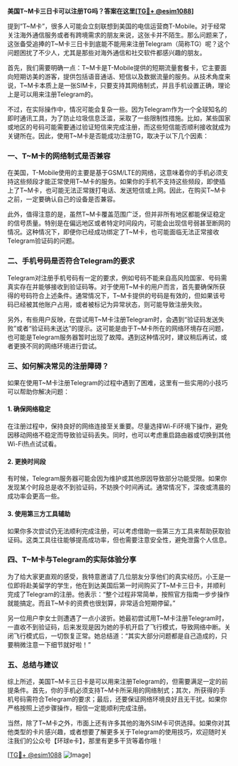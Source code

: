 **美国T~M卡三日卡可以注册TG吗？答案在这里[[TG💪+ @esim1088](https://t.me/s/esim1088)]**

提到“T~M卡”，很多人可能会立刻联想到美国的电信运营商T-Mobile。对于经常关注海外通信服务或者有跨境需求的朋友来说，这张卡并不陌生。那么问题来了，这张备受追捧的T~M卡三日卡到底能不能用来注册Telegram（简称TG）呢？这个问题困扰了不少人，尤其是那些对海外通信和社交软件都感兴趣的朋友。

首先，我们需要明确一点：T~M卡是T-Mobile提供的短期流量套餐卡，它主要面向短期访美的游客，提供包括语音通话、短信以及数据流量的服务。从技术角度来说，T~M卡本质上是一张SIM卡，只要支持其网络制式，并且手机设置正确，理论上是可以用来注册Telegram的。

不过，在实际操作中，情况可能会复杂一些。因为Telegram作为一个全球知名的即时通讯工具，为了防止垃圾信息泛滥，采取了一些限制性措施。比如，某些国家或地区的号码可能需要通过验证短信来完成注册，而这些短信能否顺利接收就成为关键所在。因此，使用T~M卡是否能成功注册TG，取决于以下几个因素：

### 一、T~M卡的网络制式是否兼容

在美国，T-Mobile使用的主要是基于GSM/LTE的网络，这意味着你的手机必须支持这些频段才能正常使用T~M卡的服务。如果你的手机不支持这些频段，即使插上了T~M卡，也可能无法正常拨打电话、发送短信或上网。因此，在购买T~M卡之前，一定要确认自己的设备是否兼容。

此外，值得注意的是，虽然T~M卡覆盖范围广泛，但并非所有地区都能保证稳定的信号质量。特别是在偏远地区或者特定时间段内，可能会出现信号弱甚至断网的情况。这种情况下，即便你已经成功绑定了T~M卡，也可能面临无法正常接收Telegram验证码的问题。

### 二、手机号码是否符合Telegram的要求

Telegram对注册手机号码有一定的要求，例如号码不能来自高风险国家、号码需真实存在并能够接收到验证码等。对于使用T~M卡的用户而言，首先要确保所获得的号码符合上述条件。通常情况下，T~M卡提供的号码是有效的，但如果该号码已经被其他账户占用，或者被标记为异常状态，则可能导致注册失败。

另外，有些用户反映，在尝试用T~M卡注册Telegram时，会遇到“验证码发送失败”或者“验证码未送达”的提示。这可能是由于T~M卡所在的网络环境存在问题，也可能是Telegram服务器暂时出现了故障。遇到这种情况时，建议稍后再试，或者更换不同的网络环境进行尝试。

### 三、如何解决常见的注册障碍？

如果在使用T~M卡注册Telegram的过程中遇到了困难，这里有一些实用的小技巧可以帮助你解决问题：

#### 1. 确保网络稳定
在注册过程中，保持良好的网络连接至关重要。尽量选择Wi-Fi环境下操作，避免因移动网络不稳定而导致验证码丢失。同时，也可以考虑重启路由器或切换到其他Wi-Fi热点试试看。

#### 2. 更换时间段
有时候，Telegram服务器可能会因为维护或其他原因导致部分功能受限。如果你发现某个时段总是收不到验证码，不妨换个时间再试。通常情况下，深夜或清晨的成功率会更高一些。

#### 3. 使用第三方工具辅助
如果你多次尝试仍无法顺利完成注册，可以考虑借助一些第三方工具来帮助获取验证码。这类工具往往能够提高成功率，但也需要注意安全性，避免泄露个人信息。

### 四、T~M卡与Telegram的实际体验分享

为了给大家更直观的感受，我特意邀请了几位朋友分享他们的真实经历。小王是一位即将赴美留学的学生，他在到达美国后第一时间购买了T~M卡三日卡，并顺利完成了Telegram的注册。他表示：“整个过程非常简单，按照官方指南一步步操作就能搞定。而且T~M卡的资费也很划算，非常适合短期停留。”

另一位用户李女士则遭遇了一点小波折。她最初尝试用T~M卡注册Telegram时，一直收不到验证码，后来发现是因为她的手机开启了飞行模式，导致网络中断。关闭飞行模式后，一切恢复正常。她总结道：“其实大部分问题都是自己造成的，只要稍微注意一下细节就好啦！”

### 五、总结与建议

综上所述，美国T~M卡三日卡是可以用来注册Telegram的，但需要满足一定的前提条件。首先，你的手机必须支持T~M卡所采用的网络制式；其次，所获得的手机号码需符合Telegram的要求；最后，还要保证网络环境良好且无干扰。如果你严格按照上述步骤操作，相信一定能顺利完成注册。

当然，除了T~M卡之外，市面上还有许多其他的海外SIM卡可供选择。如果你对其他类型的卡片感兴趣，或者想要了解更多关于Telegram的使用技巧，欢迎随时关注我们的公众号【环球e卡】，那里有更多干货等着你哦！

[[TG💪+ @esim1088](https://t.me/s/esim1088) ![Image](https://i.postimg.cc/4NQfJmqS/Snipaste-2025-05-13-00-14-12.png)]